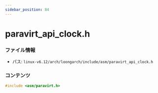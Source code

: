 ```yaml
---
sidebar_position: 84
---
```

# paravirt_api_clock.h

### ファイル情報

- パス: `linux-v6.12/arch/loongarch/include/asm/paravirt_api_clock.h`

### コンテンツ

```h
#include <asm/paravirt.h>

```
